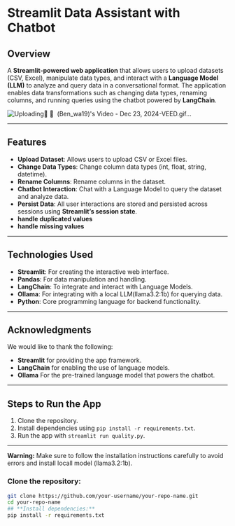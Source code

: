 # **Streamlit Data Assistant with Chatbot**

## **Overview**
A **Streamlit-powered web application** that allows users to upload datasets (CSV, Excel), manipulate data types, and interact with a **Language Model (LLM)** to analyze and query data in a conversational format. The application enables data transformations such as changing data types, renaming columns, and running queries using the chatbot powered by **LangChain**.

![Uploading ِ ِ (_Ben_wa19_)'s Video - Dec 23, 2024-VEED.gif…]()


---

## **Features**
- **Upload Dataset**: Allows users to upload CSV or Excel files.
- **Change Data Types**: Change column data types (int, float, string, datetime).
- **Rename Columns**: Rename columns in the dataset.
- **Chatbot Interaction**: Chat with a Language Model to query the dataset and analyze data.
- **Persist Data**: All user interactions are stored and persisted across sessions using **Streamlit’s session state**.
- **handle duplicated values**
- **handle missing values**

---

## **Technologies Used**
- **Streamlit**: For creating the interactive web interface.
- **Pandas**: For data manipulation and handling.
- **LangChain**: To integrate and interact with Language Models.
- **Ollama**: For integrating with a local LLM(llama3.2:1b) for querying data.
- **Python**: Core programming language for backend functionality.

---

## Acknowledgments
We would like to thank the following:
- **Streamlit** for providing the app framework.
- **LangChain** for enabling the use of language models.
- **Ollama** For the pre-trained language model that powers the chatbot.
---


## Steps to Run the App
1. Clone the repository.
2. Install dependencies using `pip install -r requirements.txt`.
3. Run the app with `streamlit run quality.py`.
---
 **Warning:** Make sure to follow the installation instructions carefully to avoid errors and install locall model (llama3.2:1b).


### **Clone the repository:**
```bash
git clone https://github.com/your-username/your-repo-name.git
cd your-repo-name
## **Install dependencies:**
pip install -r requirements.txt









